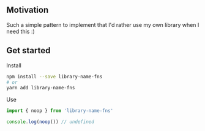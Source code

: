 ## Motivation

Such a simple pattern to implement that I'd rather use my own library when I need this :)

## Get started

Install

```bash
npm install --save library-name-fns
# or
yarn add library-name-fns
```

Use

```typescript
import { noop } from 'library-name-fns'

console.log(noop()) // undefined
```
